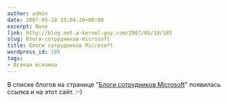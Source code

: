 ```yaml
---
author: admin
date: 2007-05-18 15:04:20+00:00
excerpt: None
link: http://blog.not-a-kernel-guy.com/2007/05/18/185
slug: блоги-сотрудников-microsoft
title: Блоги сотрудников Microsoft
wordpress_id: 185
tags:
- Всякая всячина
---
```


В списке блогов на странице "[Блоги сотрудников Microsoft](http://www.microsoft.com/rus/technet/blogs/portalhome.mspx)" появилась ссылка и на этот сайт. :-)
